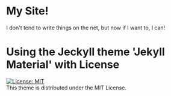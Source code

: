 # My Site!

I don't tend to write things on the net, but now if I want to, I can!



# Using the Jeckyll theme 'Jekyll Material' with License
[![License: MIT](https://img.shields.io/badge/License-MIT-yellow.svg)](https://opensource.org/licenses/MIT)  
This theme is distributed under the MIT License.
